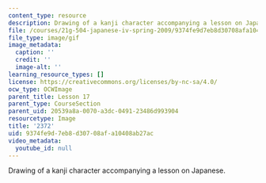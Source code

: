 ```yaml
---
content_type: resource
description: Drawing of a kanji character accompanying a lesson on Japanese.
file: /courses/21g-504-japanese-iv-spring-2009/9374fe9d7eb8d30708afa10408ab27ac_2372.gif
file_type: image/gif
image_metadata:
  caption: ''
  credit: ''
  image-alt: ''
learning_resource_types: []
license: https://creativecommons.org/licenses/by-nc-sa/4.0/
ocw_type: OCWImage
parent_title: Lesson 17
parent_type: CourseSection
parent_uid: 20539a8a-0070-a3dc-0491-23486d993904
resourcetype: Image
title: '2372'
uid: 9374fe9d-7eb8-d307-08af-a10408ab27ac
video_metadata:
  youtube_id: null
---
```

Drawing of a kanji character accompanying a lesson on Japanese.